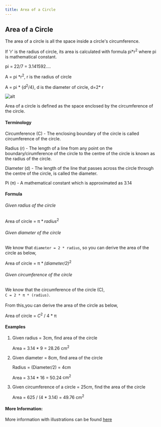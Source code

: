 ```yaml
---
title: Area of a Circle
---
```

## Area of a Circle

The area of a circle is all the space inside a circle's circumference. 

If 'r' is the radius of circle, its area is calculated with formula pi*r<sup>2</sup> where pi is mathematical constant.

pi = 22/7 = 3.141592....

A = pi *r<sup>2</sup>, r is the radius of circle

A = pi * {d<sup>2</sup>/4}, d is the diameter of circle, d=2* r

![alt](http://areacircle.com/Area_of_a_circle_basics.png)

Area of a circle is defined as the space enclosed by the circumference of the circle.

#### Terminology

Circumference (C) - The enclosing boundary of the circle is called circumference of the circle.

Radius (r) - The length of a line from any point on the boundary/cirumference of the circle to the centre of the circle is known as the radius of the circle.

Diameter (d) - The length of the line that passes across the circle through the centre of the circle, is called the diameter.

Pi (<span class="texhtml">π</span>) - A mathematical constant which is approximated as 3.14

#### Formula

###### Given radius of the circle

Area of circle =  <span class="texhtml"><span class="texhtml">π</span> * <i>radius</i><sup>2</sup></span>

###### Given diameter of the circle

We know that `diameter = 2 * radius`, so you can derive the area of the circle as below,

Area of circle =  <span class="texhtml"><span class="texhtml">π</span> * <i>(diameter/2)</i><sup>2</sup></span>

###### Given circumference of the circle

We know that the circumference of the circle (C), 
<br>`C = 2 * π * (radius)`.
<br><br>From this,you can derive the area of the circle as below,

Area of circle =  <i>C</i><sup>2</sup></span> / 4 * <span class="texhtml"><span class="texhtml">π</span>
  
#### Examples

1. Given radius = 3cm, find area of the circle

     Area = 3.14 * 9 = 28.26 <span>cm<sup>2</sup></span>

2. Given diameter = 8cm, find area of the circle

     Radius = (Diameter/2) = 4cm

     Area = 3.14 * 16 = 50.24 <span>cm<sup>2</sup></span>

3. Given circumference of a circle = 25cm, find the area of the circle

     Area = 625 / (4 * 3.14) = 49.76 <span>cm<sup>2</sup></span>

#### More Information:
More information with illustrations can be found <a href="https://www.wikihow.com/Calculate-the-Area-of-a-Circle">here</a>

